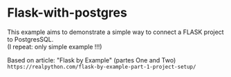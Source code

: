 # Flask-with-postgres
This example aims to demonstrate a simple way to connect a FLASK project to PostgresSQL.  
(I repeat: only simple example !!!)



Based on article: "Flask by Example" (partes One and Two)  
```https://realpython.com/flask-by-example-part-1-project-setup/```
